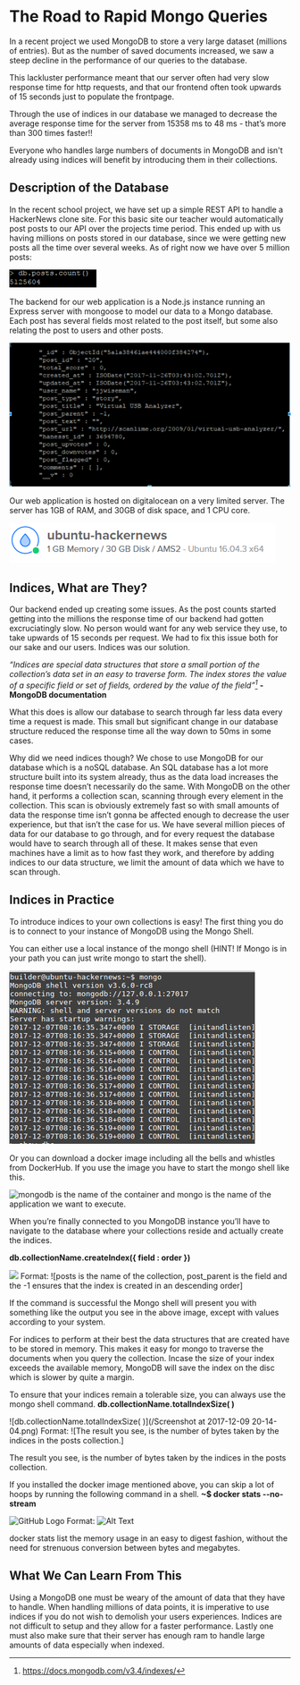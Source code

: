 # The Road to Rapid Mongo Queries

In a recent project we used MongoDB to store a very large dataset (millions of entries). But as the number of saved documents increased, we saw a steep decline in the performance of our queries to the database.

This lackluster performance meant that our server often had very slow response time for http requests, and that our frontend often took upwards of 15 seconds just to populate the frontpage.

Through the use of indices in our database we managed to decrease the average response time for the server from 15358 ms to 48 ms - that’s more than 300 times faster!!

Everyone who handles large numbers of documents in MongoDB and isn't already using indices will benefit by introducing them in their collections.

## Description of the Database

In the recent school project, we have set up a simple REST API to handle a HackerNews clone site. For this basic site our teacher would automatically post posts to our API over the projects time period. This ended up with us having millions on posts stored in our database, since we were getting new posts all the time over several weeks. As of right now we have over 5 million posts:

![](/pics/david1.PNG)

The backend for our web application is a Node.js instance running an Express server with mongoose to model our data to a Mongo database. Each post has several fields most related to the post itself, but some also relating the post to users and other posts.

![](/pics/Capture.PNG)

Our web application is hosted on digitalocean on a very limited server. The server has 1GB of RAM, and 30GB of disk space, and 1 CPU core.

![](pics/davidDoShot.PNG)

## Indices, What are They?

Our backend ended up creating some issues. As the post counts started getting into the millions the response time of our backend had gotten excruciatingly slow. No person would want for any web service they use, to take upwards of 15 seconds per request. We had to fix this issue both for our sake and our users. Indices was our solution.

*“Indices are special data structures that store a small portion of the collection’s data set in an easy to traverse form. The index stores the value of a specific field or set of fields, ordered by the value of the field”[^1]*
__-MongoDB documentation__

What this does is allow our database to search through far less data every time a request is made. This small but significant change in our database structure reduced the response time all the way down to 50ms in some cases.

Why did we need indices though?  We chose to use MongoDB for our database which is a noSQL database. An SQL database has a lot more structure built into its system already, thus as the data load increases the response time doesn’t necessarily do the same. With MongoDB on the other hand, it performs a collection scan, scanning through every element in the collection. This scan is obviously extremely fast so with small amounts of data the response time isn’t gonna be affected enough to decrease the user experience, but that isn’t the case for us. We have several million pieces of data for our database to go through, and for every request the database would have to search through all of these. It makes sense that even machines have a limit as to how fast they work, and therefore by adding indices to our data structure, we limit the amount of data which we have to scan through.

## Indices in Practice
To introduce indices to your own collections is easy! The first thing you do is to connect to your instance of MongoDB using the Mongo Shell.

You can either use a local instance of the mongo shell (HINT! If Mongo is in your path you can just write mongo to start the shell). 

![](/pics/Screenshot-at-2017-12-0920-29-05.png)

Or you can download a docker image including all the bells and whistles from DockerHub.
If you use the image you have to start the mongo shell like this.

![mongodb is the name of the container and mongo is the
name of the application we want to execute.](/pics/Screenshot-at-2017-12-0920-30-02.png)


When you’re finally connected to you MongoDB instance you’ll have to navigate to the database where your collections reside and actually create the indices.

__db.collectionName.createIndex({ field : order })__

![](/images/logo.png)
Format: ![posts is the name of the collection, post_parent is the field and the -1 
ensures that the index is created in an descending order]

If the command is successful the Mongo shell will present you with something like the output you see in the above image, except with values according to your system. 
 
For indices to perform at their best the data structures that are created have to be stored in memory. This makes it easy for mongo to traverse the documents when you query the collection. Incase the size of your index exceeds the available memory, MongoDB will save the index on the disc which is slower by quite a margin. 

To ensure that your indices remain a tolerable size, you can always use the mongo shell command.
__db.collectionName.totalIndexSize( )__

![db.collectionName.totalIndexSize( )](/Screenshot at 2017-12-09 20-14-04.png)
Format: ![The result you see, is the number of bytes taken by 
the indices in the posts collection.]

The result you see, is the number of bytes taken by 
the indices in the posts collection.

If you installed the docker image mentioned above, you can skip a lot of hoops by running the following command in a shell.
__~$ docker stats --no-stream__

![GitHub Logo](/images/logo.png)
Format: ![Alt Text](url)

docker stats list the memory usage in an easy to digest fashion, without the need for 
strenuous conversion between bytes and megabytes.

## What We Can Learn From This

Using a MongoDB one must be weary of the amount of data that they have to handle. When handling millions of data points, it is imperative to use indices if you do not wish to demolish your users experiences. Indices are not difficult to setup and they allow for a faster performance. Lastly one must also make sure that their server has enough ram to handle large amounts of data especially when indexed.

[^1]:https://docs.mongodb.com/v3.4/indexes/
